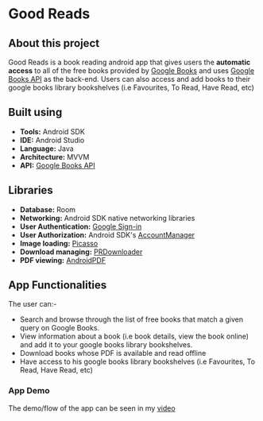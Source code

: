 # Good Reads

## About this project
Good Reads is a book reading android app that gives users the **automatic access** to all of the free books provided by [Google Books](books.google.com) and uses [Google Books API](https://developers.google.com/books) as the back-end.
Users can also access and add books to their google books library bookshelves (i.e Favourites, To Read, Have Read, etc) 
## Built using
- **Tools:** Android SDK
- **IDE:** Android Studio
- **Language:** Java
- **Architecture:** MVVM
- **API:** [Google Books API](https://developers.google.com/books)
## Libraries
- **Database:** Room
- **Networking:** Android SDK native networking libraries
- **User Authentication:** [Google Sign-in](https://developers.google.com/identity/sign-in/android/start-integrating)
- **User Authorization:** Android SDK's [AccountManager](https://developer.android.com/reference/android/accounts/AccountManager#getAuthToken(android.accounts.Account,%20java.lang.String,%20android.os.Bundle,%20android.app.Activity,%20android.accounts.AccountManagerCallback%3Candroid.os.Bundle%3E,%20android.os.Handler))
- **Image loading:** [Picasso](https://github.com/square/picasso)
- **Download managing:** [PRDownloader](https://github.com/MindorksOpenSource/PRDownloader)
- **PDF viewing:** [AndroidPDF](https://github.com/barteksc/AndroidPdfViewer)

## App Functionalities
The user can:-
- Search and browse through the list of free books that match a given query on Google Books.
- View information about a book (i.e book details, view the book online) and add it to your google books library bookshelves.
- Download books whose PDF is available and read offline
- Have access to his google books library bookshelves (i.e Favourites, To Read, Have Read, etc)
### App Demo
The demo/flow of the app can be seen in my [video](https://www.youtube.com/watch?v=vPFnvKK4NBY&t=11s)

 
